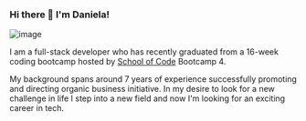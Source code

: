 ### Hi there 👋 I'm Daniela!

![image](https://user-images.githubusercontent.com/70920006/113290676-e4e23f80-92e9-11eb-8b24-82a33d70ffc8.png)

I am a full-stack developer who has recently graduated from a 16-week coding bootcamp hosted by [School of Code](https://github.com/SchoolOfCode) Bootcamp 4.

My background spans around 7 years of experience successfully promoting and directing organic business initiative. In my desire to look for a new challenge in life I step into a new field and now I'm looking for an exciting career in tech.

